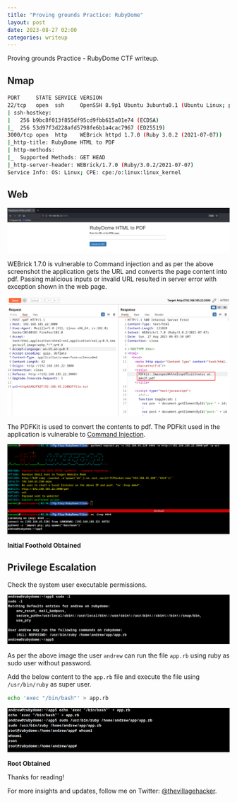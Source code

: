 ```yaml
---
title: "Proving grounds Practice: RubyDome"
layout: post
date: 2023-08-27 02:00
categories: writeup
---
```


Proving grounds Practice - RubyDome CTF writeup.

## Nmap

```sh
PORT     STATE SERVICE VERSION
22/tcp   open  ssh     OpenSSH 8.9p1 Ubuntu 3ubuntu0.1 (Ubuntu Linux; protocol 2.0)
| ssh-hostkey: 
|   256 b9bc8f013f855df95cd9fbb615a01e74 (ECDSA)
|_  256 53d97f3d228afd5798fe6b1a4cac7967 (ED25519)
3000/tcp open  http    WEBrick httpd 1.7.0 (Ruby 3.0.2 (2021-07-07))
|_http-title: RubyDome HTML to PDF
| http-methods: 
|_  Supported Methods: GET HEAD
|_http-server-header: WEBrick/1.7.0 (Ruby/3.0.2/2021-07-07)
Service Info: OS: Linux; CPE: cpe:/o:linux:linux_kernel
```

## Web

![img](/assets/images/CTF/Proving_Grounds/RubyDome/web.png)

WEBrick 1.7.0 is vulnerable to Command injection and as per the above screenshot the application gets the URL and converts the page content into pdf. Passing malicious inputs or invalid URL resulted in server error with exception shown in the web page.

![img](/assets/images/CTF/Proving_Grounds/RubyDome/url.png)

The PDFKit is used to convert the contents to pdf. The PDFkit used in the application is vulnerable to [Command Injection](https://www.exploit-db.com/exploits/51293).

![img](/assets/images/CTF/Proving_Grounds/RubyDome/if.png)

**Initial Foothold Obtained**

## Privilege Escalation

Check the system user executable permissions.

![img](/assets/images/CTF/Proving_Grounds/RubyDome/permissions.png)

As per the above image the user `andrew` can run the file `app.rb` using ruby as sudo user without password.

Add the below content to the `app.rb` file and execute the file using `/usr/bin/ruby` as super user.

```sh
echo 'exec "/bin/bash"' > app.rb
```

![img](/assets/images/CTF/Proving_Grounds/RubyDome/root.png)

**Root Obtained**

Thanks for reading!

For more insights and updates, follow me on Twitter: [@thevillagehacker](https://twitter.com/thevillagehackr).